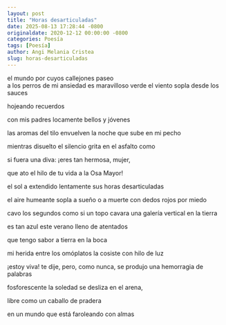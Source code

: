 ```yaml
---
layout: post
title: "Horas desarticuladas"
date: 2025-08-13 17:28:44 -0800
originaldate: 2020-12-12 00:00:00 -0800
categories: Poesía
tags: [Poesía]
author: Angi Melania Cristea
slug: horas-desarticuladas
---
```


el mundo por cuyos callejones paseo  
a los perros de mi ansiedad es maravilloso verde el viento sopla desde los sauces  

hojeando recuerdos  

con mis padres locamente bellos y jóvenes  

las aromas del tilo envuelven la noche que sube en mi pecho  

mientras disuelto el silencio grita en el asfalto como  

si fuera una diva: ¡eres tan hermosa, mujer,  

que ato el hilo de tu vida a la Osa Mayor!  

el sol a extendido lentamente sus horas desarticuladas  

el aire humeante sopla a sueño o a muerte con dedos rojos por miedo  

cavo los segundos como si un topo cavara una galería vertical en la tierra        

es tan azul este verano lleno de atentados  

que tengo sabor a tierra en la boca  

mi herida entre los omóplatos la cosiste con hilo de luz  

¡estoy viva! te dije, pero, como nunca, se produjo una hemorragia de palabras  

fosforescente la soledad se desliza en el arena,  

libre como un caballo de pradera

en un mundo que está faroleando con almas